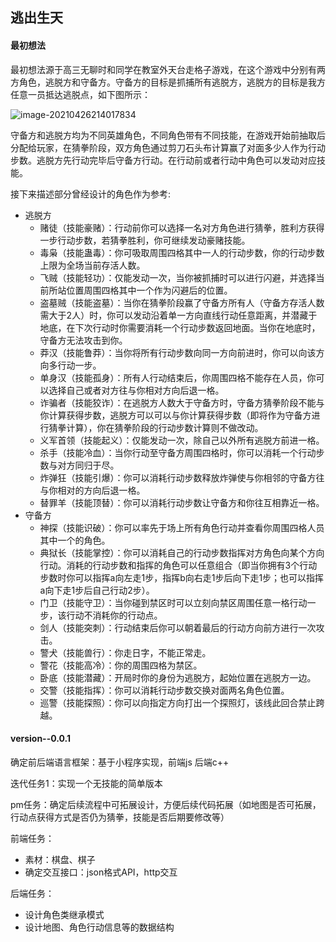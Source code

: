 ## 逃出生天

#### 最初想法

最初想法源于高三无聊时和同学在教室外天台走格子游戏，在这个游戏中分别有两方角色，逃脱方和守备方。守备方的目标是抓捕所有逃脱方，逃脱方的目标是我方任意一员抵达逃脱点，如下图所示：

![image-20210426214017834](C:\Users\caijh\AppData\Roaming\Typora\typora-user-images\image-20210426214017834.png)

守备方和逃脱方均为不同英雄角色，不同角色带有不同技能，在游戏开始前抽取后分配给玩家，在猜拳阶段，双方角色通过剪刀石头布计算赢了对面多少人作为行动步数。逃脱方先行动完毕后守备方行动。在行动前或者行动中角色可以发动对应技能。

接下来描述部分曾经设计的角色作为参考:

- 逃脱方
  - 赌徒（技能豪赌）：行动前你可以选择一名对方角色进行猜拳，胜利方获得一步行动步数，若猜拳胜利，你可继续发动豪赌技能。
  - 毒枭（技能蛊毒）：你可吸取周围四格其中一人的行动步数，你的行动步数上限为全场当前存活人数。
  - 飞贼（技能轻功）：仅能发动一次，当你被抓捕时可以进行闪避，并选择当前所站位置周围四格其中一个作为闪避后的位置。
  - 盗墓贼（技能盗墓）：当你在猜拳阶段赢了守备方所有人（守备方存活人数需大于2人）时，你可以发动沿着单一方向直线行动任意距离，并潜藏于地底，在下次行动时你需要消耗一个行动步数返回地面。当你在地底时，守备方无法攻击到你。
  - 莽汉（技能鲁莽）：当你将所有行动步数向同一方向前进时，你可以向该方向多行动一步。
  - 单身汉（技能孤身）：所有人行动结束后，你周围四格不能存在人员，你可以选择自己或者对方往与你相对方向后退一格。
  - 诈骗者（技能狡诈）：在逃脱方人数大于守备方时，守备方猜拳阶段不能与你计算获得步数，逃脱方可以可以与你计算获得步数（即将作为守备方进行猜拳计算），你在猜拳阶段的行动步数计算则不做改动。
  - 义军首领（技能起义）：仅能发动一次，除自己以外所有逃脱方前进一格。
  - 杀手（技能冷血）：当你行动至守备方周围四格时，你可以消耗一个行动步数与对方同归于尽。
  - 炸弹狂（技能引爆）：你可以消耗行动步数释放炸弹使与你相邻的守备方往与你相对的方向后退一格。
  - 替罪羊（技能顶替）：你可以消耗行动步数让守备方和你往互相靠近一格。
- 守备方
  - 神探（技能识破）：你可以率先于场上所有角色行动并查看你周围四格人员其中一个的角色。
  - 典狱长（技能掌控）：你可以消耗自己的行动步数指挥对方角色向某个方向行动。消耗的行动步数和指挥的角色可以任意组合（即当你拥有3个行动步数时你可以指挥a向左走1步，指挥b向右走1步后向下走1步；也可以指挥a向下走1步后自己行动2步）。
  - 门卫（技能守卫）：当你碰到禁区时可以立刻向禁区周围任意一格行动一步，该行动不消耗你的行动点。
  - 剑人（技能突刺）：行动结束后你可以朝着最后的行动方向前方进行一次攻击。
  - 警犬（技能兽行）：你走日字，不能正常走。
  - 警花（技能高冷）：你的周围四格为禁区。
  - 卧底（技能潜藏）：开局时你的身份为逃脱方，起始位置在逃脱方一边。
  - 交警（技能指挥）：你可以消耗行动步数交换对面两名角色位置。
  - 巡警（技能探照）：你可以向指定方向打出一个探照灯，该线此回合禁止跨越。

#### version--0.0.1

确定前后端语言框架：基于小程序实现，前端js 后端c++

迭代任务1：实现一个无技能的简单版本

pm任务：确定后续流程中可拓展设计，方便后续代码拓展（如地图是否可拓展，行动点获得方式是否仍为猜拳，技能是否后期要修改等）

前端任务：

- 素材：棋盘、棋子
- 确定交互接口：json格式API，http交互

后端任务：

- 设计角色类继承模式
- 设计地图、角色行动信息等的数据结构
